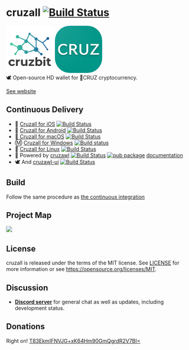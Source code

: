 # cruzall [![Build Status](https://travis-ci.org/GreenAppers/cruzall.svg?branch=master)](https://travis-ci.org/GreenAppers/cruzall)
<img src="assets/cruzbit.png" width=128 /> <img src="assets/icon.png" /><br/>🕊 Open-source HD wallet for 🤙CRUZ cryptocurrency.

[See website](https://www.greenappers.com/cruzall)

## Continuous Delivery

* 🍎 [Cruzall for iOS](https://github.com/GreenAppers/cruzall-ios) [![Build Status](https://travis-ci.org/GreenAppers/cruzall-ios.svg?branch=master)](https://travis-ci.org/GreenAppers/cruzall-ios)
* 🤖 [Cruzall for Android](https://github.com/GreenAppers/cruzall-android) [![Build Status](https://travis-ci.org/GreenAppers/cruzall-android.svg?branch=master)](https://travis-ci.org/GreenAppers/cruzall-android)
* 🍏 [Cruzall for macOS](https://github.com/GreenAppers/cruzall-macos) [![Build Status](https://travis-ci.org/GreenAppers/cruzall-macos.svg?branch=master)](https://travis-ci.org/GreenAppers/cruzall-macos)
* Ⓜ  [Cruzall for Windows](https://github.com/GreenAppers/cruzall-windows) [![Build status](https://ci.appveyor.com/api/projects/status/4yvp2a2b412pyrca?svg=true)](https://ci.appveyor.com/project/GreenAppers/cruzall-windows)
* 🐧 [Cruzall for Linux](https://github.com/GreenAppers/cruzall-linux) [![Build Status](https://travis-ci.org/GreenAppers/cruzall-linux.svg?branch=master)](https://travis-ci.org/GreenAppers/cruzall-linux)
* 🎯 Powered by [cruzawl](https://github.com/GreenAppers/cruzawl) [![Build Status](https://travis-ci.org/GreenAppers/cruzawl.svg?branch=master)](https://travis-ci.org/GreenAppers/cruzawl) [![pub package](https://img.shields.io/pub/v/cruzawl.svg)](https://pub.dartlang.org/packages/cruzawl) [documentation](https://pub.dev/documentation/cruzawl/latest/)
* 🕊 And [cruzawl-ui](https://github.com/GreenAppers/cruzawl-ui) [![Build Status](https://travis-ci.org/GreenAppers/cruzawl-ui.svg?branch=master)](https://travis-ci.org/GreenAppers/cruzawl-ui)

## Build
Follow the same procedure as [the continuous integration](https://github.com/GreenAppers/cruzall/blob/master/.travis.yml)

## Project Map
<img src="https://www.greenappers.com/cruzawl/diagram.svg" />

## License

cruzall is released under the terms of the MIT license. See [LICENSE](https://github.com/GreenAppers/cruzall/blob/master/LICENSE) for more information or see https://opensource.org/licenses/MIT.

## Discussion

* **[Discord server](https://discord.gg/MRrEHYw)** for general chat as well as updates, including development status.

## Donations

Right on!  [T83EkmIFNVJG+xK64Hm90GmQgrdR2V7BI=](https://www.cruzbase.com/#/address/RWEgB+NQs/T83EkmIFNVJG+xK64Hm90GmQgrdR2V7BI=)

